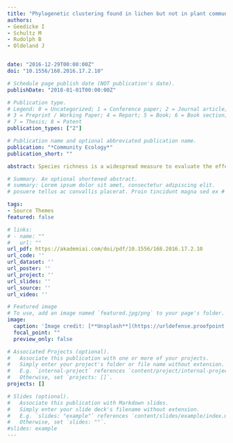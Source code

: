 ```yaml
---
title: "Phylogenetic clustering found in lichen but not in plant communities in European heathlands"
authors:
- Geedicke I
- Schultz M
- Rudolph B
- Oldeland J


date: "2016-12-29T00:00:00Z"
doi: "10.1556/168.2016.17.2.10"

# Schedule page publish date (NOT publication's date).
publishDate: "2018-01-01T00:00:00Z"

# Publication type.
# Legend: 0 = Uncategorized; 1 = Conference paper; 2 = Journal article;
# 3 = Preprint / Working Paper; 4 = Report; 5 = Book; 6 = Book section;
# 7 = Thesis; 8 = Patent
publication_types: ["2"]

# Publication name and optional abbreviated publication name.
publication: "*Community Ecology*"
publication_short: ""

abstract: Species richness is a widespread measure to evaluate the effect of different management histories on plant communities and their biodiversity. However, analysing the phylogenetic structure of plant communities could provide new insights into the effects of different management methods on community assemblages and provide further guidance for conservation decisions. Heathlands require permanent management to ensure the existence of such a cultural landscape. While traditional management with grazing is time consuming, mechanical methods are often applied but their consequences on the phylogenetic community assemblages are still unclear. We sampled 60 vegetation plots in dry sandy heathlands (EU habitat type 2310) in northern Germany stratified by five different heathland management histories. Fire, plaggen (turf cutting), mowing, deforestation and intensive grazing. Due to the distant relationship of vascular plants and lichens, we assembled two phylogenetic trees, one for vascular plants and one for lichens. We then calculated phylogenetic diversity (PD) and measures of phylogenetic community structure for vascular plant and lichen communities. Deforested areas supported significantly higher PD values for vascular plant communities. We found that PD was strongly correlated with species richness (SR) but the calculation of rarefied PD was uncorrelated to SR leading to a different ranking of management histories We observed phylogenetic clustering in the lichen communities but not for vascular plants. Thus, management by mowing and intensive grazing promotes habitat filtering of lichens, while management histories that cause greater disturbance such as fire and plaggen do not seem to affect phylogenetic community structure. The set of management strategies fulfilled the goals of the managers in maintaining a healthy heathland community structure. However, management strategies that cause less disturbance can offer an additional range of habitat for other taxonomic groups such as lichen communities.

# Summary. An optional shortened abstract.
# summary: Lorem ipsum dolor sit amet, consectetur adipiscing elit. 
# posuere tellus ac convallis placerat. Proin tincidunt magna sed ex # sollicitudin condimentum.

tags:
- Source Themes
featured: false

# links:
# - name: ""
#   url: ""
url_pdf: https://akademiai.com/doi/pdf/10.1556/168.2016.17.2.10
url_code: ''
url_dataset: ''
url_poster: ''
url_project: ''
url_slides: ''
url_source: ''
url_video: ''

# Featured image
# To use, add an image named `featured.jpg/png` to your page's folder.
image:
  caption: 'Image credit: [**Unsplash**](https://urldefense.proofpoint.com/v2/url?u=https-3A__unsplash.com_photos_jdD8gXaTZsc&d=DwIGaQ&c=sJ6xIWYx-zLMB3EPkvcnVg&r=dRLtvCZwmNiwVZOA4mNZ8FIMqRkxhY9xGqBx7AspKe0&m=KxWfO42MZTpAFbz_uOhFPXJBnlHbFSTpv9_qbHNL4e8&s=Ux-zXv-IV4R2Bf0zPVzjL8YmU8FLAPd_WPSKWp_U2SE&e= )'
  focal_point: ""
  preview_only: false

# Associated Projects (optional).
#   Associate this publication with one or more of your projects.
#   Simply enter your project's folder or file name without extension.
#   E.g. `internal-project` references `content/project/internal-project/index.md`.
#   Otherwise, set `projects: []`.
projects: []

# Slides (optional).
#   Associate this publication with Markdown slides.
#   Simply enter your slide deck's filename without extension.
#   E.g. `slides: "example"` references `content/slides/example/index.md`.
#   Otherwise, set `slides: ""`.
#slides: example
---
```



